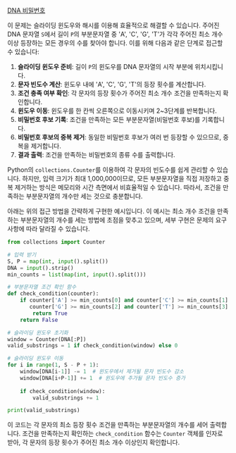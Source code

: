 [DNA 비밀번호](https://www.acmicpc.net/problem/12891)

이 문제는 슬라이딩 윈도우와 해시를 이용해 효율적으로 해결할 수 있습니다. 주어진 DNA 문자열 `S`에서 길이 `P`의 부분문자열 중 'A', 'C', 'G', 'T'가 각각 주어진 최소 개수 이상 등장하는 모든 경우의 수를 찾아야 합니다. 이를 위해 다음과 같은 단계로 접근할 수 있습니다:

1. **슬라이딩 윈도우 준비**: 길이 `P`의 윈도우를 DNA 문자열의 시작 부분에 위치시킵니다.
2. **문자 빈도수 계산**: 윈도우 내에 'A', 'C', 'G', 'T'의 등장 횟수를 계산합니다.
3. **조건 충족 여부 확인**: 각 문자의 등장 횟수가 주어진 최소 개수 조건을 만족하는지 확인합니다.
4. **윈도우 이동**: 윈도우를 한 칸씩 오른쪽으로 이동시키며 2~3단계를 반복합니다.
5. **비밀번호 후보 기록**: 조건을 만족하는 모든 부분문자열(비밀번호 후보)를 기록합니다.
6. **비밀번호 후보의 중복 제거**: 동일한 비밀번호 후보가 여러 번 등장할 수 있으므로, 중복을 제거합니다.
7. **결과 출력**: 조건을 만족하는 비밀번호의 종류 수를 출력합니다.

Python의 `collections.Counter`를 이용하여 각 문자의 빈도수를 쉽게 관리할 수 있습니다. 하지만, 입력 크기가 최대 1,000,000이므로, 모든 부분문자열을 직접 저장하고 중복 제거하는 방식은 메모리와 시간 측면에서 비효율적일 수 있습니다. 따라서, 조건을 만족하는 부분문자열의 개수만 세는 것으로 충분합니다.

아래는 위의 접근 방법을 간략하게 구현한 예시입니다. 이 예시는 최소 개수 조건을 만족하는 부분문자열의 개수를 세는 방법에 초점을 맞추고 있으며, 세부 구현은 문제의 요구사항에 따라 달라질 수 있습니다.

```python
from collections import Counter

# 입력 받기
S, P = map(int, input().split())
DNA = input().strip()
min_counts = list(map(int, input().split()))

# 부분문자열 조건 확인 함수
def check_condition(counter):
    if counter['A'] >= min_counts[0] and counter['C'] >= min_counts[1] and \
       counter['G'] >= min_counts[2] and counter['T'] >= min_counts[3]:
        return True
    return False

# 슬라이딩 윈도우 초기화
window = Counter(DNA[:P])
valid_substrings = 1 if check_condition(window) else 0

# 슬라이딩 윈도우 이동
for i in range(1, S - P + 1):
    window[DNA[i-1]] -= 1  # 윈도우에서 제거될 문자 빈도수 감소
    window[DNA[i+P-1]] += 1  # 윈도우에 추가될 문자 빈도수 증가
    
    if check_condition(window):
        valid_substrings += 1

print(valid_substrings)
```

이 코드는 각 문자의 최소 등장 횟수 조건을 만족하는 부분문자열의 개수를 세어 출력합니다. 조건을 만족하는지 확인하는 `check_condition` 함수는 `Counter` 객체를 인자로 받아, 각 문자의 등장 횟수가 주어진 최소 개수 이상인지 확인합니다.